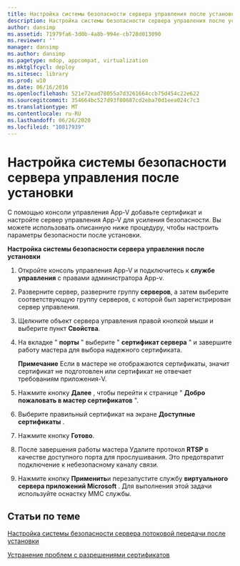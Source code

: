 ```yaml
---
title: Настройка системы безопасности сервера управления после установки
description: Настройка системы безопасности сервера управления после установки
author: dansimp
ms.assetid: 71979fa6-3d0b-4a8b-994e-cb728d013090
ms.reviewer: ''
manager: dansimp
ms.author: dansimp
ms.pagetype: mdop, appcompat, virtualization
ms.mktglfcycl: deploy
ms.sitesec: library
ms.prod: w10
ms.date: 06/16/2016
ms.openlocfilehash: 521e72ead78055a7d3261664ccb75d454c22e622
ms.sourcegitcommit: 354664bc527d93f80687cd2eba70d1eea024c7c3
ms.translationtype: MT
ms.contentlocale: ru-RU
ms.lasthandoff: 06/26/2020
ms.locfileid: "10817939"
---
```

# Настройка системы безопасности сервера управления после установки


С помощью консоли управления App-V добавьте сертификат и настройте сервер управления App-V для усиления безопасности. Вы можете использовать описанную ниже процедуру, чтобы настроить параметры безопасности после установки.

**Настройка системы безопасности сервера управления после установки**

1.  Откройте консоль управления App-V и подключитесь к **службе управления** с правами администратора App-v.

2.  Разверните сервер, разверните группу **серверов**, а затем выберите соответствующую группу серверов, с которой был зарегистрирован сервер управления.

3.  Щелкните объект сервера управления правой кнопкой мыши и выберите пункт **Свойства**.

4.  На вкладке " **порты** " выберите " **сертификат сервера** " и завершите работу мастера для выбора надежного сертификата.

    **Примечание**  Если в мастере не отображаются сертификаты, значит сертификат не подготовлен или сертификат не отвечает требованиям приложения-V.

     

5.  Нажмите кнопку **Далее** , чтобы перейти к странице " **Добро пожаловать в мастер сертификатов** ".

6.  Выберите правильный сертификат на экране **Доступные сертификаты** .

7.  Нажмите кнопку **Готово**.

8.  После завершения работы мастера Удалите протокол **RTSP** в качестве доступного порта для прослушивания. Это предотвратит подключение к небезопасному каналу связи.

9.  Нажмите кнопку **Применить**и перезапустите службу **виртуального сервера приложений Microsoft** . Для выполнения этой задачи используйте оснастку MMC службы.

## Статьи по теме


[Настройка системы безопасности сервера потоковой передачи после установки](how-to-configure-streaming-server-security-post-installation.md)

[Устранение проблем с разрешениями сертификатов](troubleshooting-certificate-permission-issues.md)

 

 





